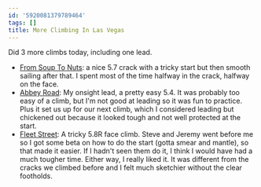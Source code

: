```yaml
---
id: '5920081379789464'
tags: []
title: More Climbing In Las Vegas
---
```


Did 3 more climbs today, including one lead.

- [From Soup To Nuts](http://www.mountainproject.com/v/from-soup-to-nuts/105732239): a nice 5.7 crack with a tricky start but then smooth sailing after that. I spent most of the time halfway in the crack, halfway on the face. 
- [Abbey Road](http://www.mountainproject.com/v/abbey-road/105733046): My onsight lead, a pretty easy 5.4. It was probably too easy of a climb, but I'm not good at leading so it was fun to practice. Plus it set us up for our next climb, which I considered leading but chickened out because it looked tough and not well protected at the start.
- [Fleet Street](http://www.mountainproject.com/v/fleet-street/105732299): A tricky 5.8R face climb. Steve and Jeremy went before me so I got some beta on how to do the start (gotta smear and mantle), so that made it easier. If I hadn't seen them do it, I think I would have had a much tougher time. Either way, I really liked it. It was different from the cracks we climbed before and I felt much sketchier without the clear footholds.

